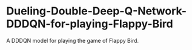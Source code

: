 # Dueling-Double-Deep-Q-Network-DDDQN-for-playing-Flappy-Bird
A DDDQN model for playing the game of Flappy Bird.
